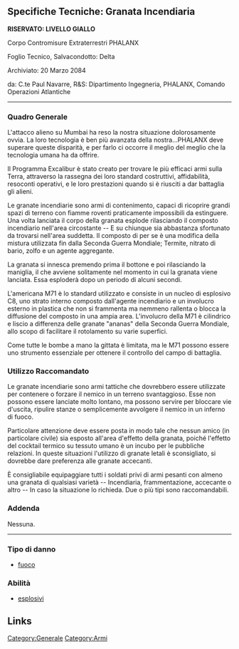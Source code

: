 ## Specifiche Tecniche: Granata Incendiaria

**RISERVATO: LIVELLO GIALLO**

Corpo Contromisure Extraterrestri PHALANX

Foglio Tecnico, Salvacondotto: Delta

Archiviato: 20 Marzo 2084

da: C.te Paul Navarre, R&S: Dipartimento Ingegneria, PHALANX, Comando
Operazioni Atlantiche

------------------------------------------------------------------------

### Quadro Generale

L'attacco alieno su Mumbai ha reso la nostra situazione dolorosamente
ovvia. La loro tecnologia è ben più avanzata della nostra...PHALANX deve
superare queste disparità, e per farlo ci occorre il meglio del meglio
che la tecnologia umana ha da offrire.

Il Programma Excalibur è stato creato per trovare le più efficaci armi
sulla Terra, attraverso la rassegna dei loro standard costruttivi,
affidabilità, resoconti operativi, e le loro prestazioni quando si è
riusciti a dar battaglia gli alieni.

Le granate incendiarie sono armi di contenimento, capaci di ricoprire
grandi spazi di terreno con fiamme roventi praticamente impossibili da
estinguere. Una volta lanciata il corpo della granata esplode
rilasciando il composto incendiario nell'area circostante -- E su
chiunque sia abbastanza sfortunato da trovarsi nell'area suddetta. Il
composto di per se è una modifica della mistura utilizzata fin dalla
Seconda Guerra Mondiale; Termite, nitrato di bario, zolfo e un agente
aggregante.

La granata si innesca premendo prima il bottone e poi rilasciando la
maniglia, il che avviene solitamente nel momento in cui la granata viene
lanciata. Essa esploderà dopo un periodo di alcuni secondi.

L'americana M71 è lo standard utilizzato e consiste in un nucleo di
esplosivo C8, uno strato interno composto dall'agente incendiario e un
involucro esterno in plastica che non si frammenta ma nemmeno rallenta o
blocca la diffusione del composto in una ampia area. L'involucro della
M71 è cilindrico e liscio a differenza delle granate "ananas" della
Seconda Guerra Mondiale, allo scopo di facilitare il rotolamento su
varie superfici.

Come tutte le bombe a mano la gittata è limitata, ma le M71 possono
essere uno strumento essenziale per ottenere il controllo del campo di
battaglia.

### Utilizzo Raccomandato

Le granate incendiarie sono armi tattiche che dovrebbero essere
utilizzate per contenere o forzare il nemico in un terreno svantaggioso.
Esse non possono essere lanciate molto lontano, ma possono servire per
bloccare vie d'uscita, ripulire stanze o semplicemente avvolgere il
nemico in un inferno di fuoco.

Particolare attenzione deve essere posta in modo tale che nessun amico
(in particolare civile) sia esposto all'area d'effetto della granata,
poiché l'effetto del cocktail termico su tessuto umano è un incubo per
le pubbliche relazioni. In queste situazioni l'utilizzo di granate
letali è sconsigliato, si dovrebbe dare preferenza alle granate
accecanti.

È consigliabile equipaggiare tutti i soldati privi di armi pesanti con
almeno una granata di qualsiasi varietà -- Incendiaria, frammentazione,
accecante o altro -- In caso la situazione lo richieda. Due o più tipi
sono raccomandabili.

### Addenda

Nessuna.

------------------------------------------------------------------------

### Tipo di danno

- [fuoco](Danno/fuoco "wikilink")

### Abilità

- [esplosivi](Abilità/esplosivi "wikilink")

## Links

[Category:Generale](Category:Generale "wikilink")
[Category:Armi](Category:Armi "wikilink")
